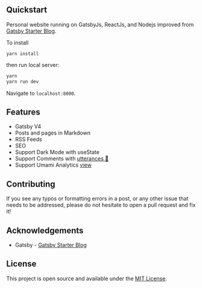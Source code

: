 ## Quickstart

Personal website running on GatsbyJs, ReactJs, and Nodejs improved from [Gatsby Starter Blog](https://github.com/gatsbyjs/gatsby-starter-blog).

To install

```
yarn install
```

then run local server:

```bash
yarn
yarn run dev
```

Navigate to `localhost:8000`.

## Features

- Gatsby V4
- Posts and pages in Markdown
- RSS Feeds
- SEO
- Support Dark Mode with useState
- Support Comments with [utterances 🔮](https://utteranc.es)
- Support Umami Analytics [view](https://web-umami.herokuapp.com/share/RzkgB2wL/gatsby-improved-starter-blog)

## Contributing

If you see any typos or formatting errors in a post, or any other issue that needs to be addressed, please do not hesitate to open a pull request and fix it!

## Acknowledgements

- Gatsby - [Gatsby Starter Blog](https://github.com/gatsbyjs/gatsby-starter-blog)

## License

This project is open source and available under the [MIT License](LICENSE).
